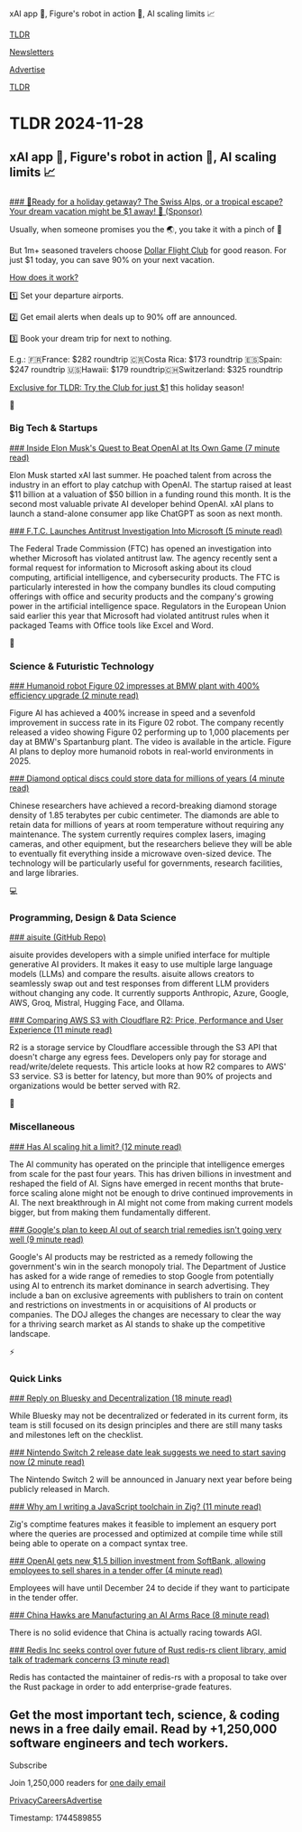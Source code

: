 xAI app 📱, Figure's robot in action 🤖, AI scaling limits 📈  

[TLDR](/)

[Newsletters](/newsletters)

[Advertise](https://advertise.tldr.tech/)

[TLDR](/)

# TLDR 2024-11-28

## xAI app 📱, Figure's robot in action 🤖, AI scaling limits 📈

### 

[### 🎄Ready for a holiday getaway? The Swiss Alps, or a tropical escape? Your dream vacation might be $1 away! 🌟 (Sponsor)](https://app.dollarflightclub.com/signup/cheapflights4?utm_source=tldr&amp;utm_medium=paidplacement)

Usually, when someone promises you the 🌏, you take it with a pinch of 🧂

But 1m+ seasoned travelers choose [Dollar Flight Club](https://app.dollarflightclub.com/signup/cheapflights4?utm_source=tldr&utm_medium=paidplacement) for good reason. For just $1 today, you can save 90% on your next vacation.

[How does it work?](https://app.dollarflightclub.com/signup/cheapflights4?utm_source=tldr&utm_medium=paidplacement)

1️⃣ Set your departure airports.

2️⃣ Get email alerts when deals up to 90% off are announced.

3️⃣ Book your dream trip for next to nothing.

E.g.: 🇫🇷France: $282 roundtrip 🇨🇷Costa Rica: $173 roundtrip 🇪🇸Spain: $247 roundtrip 🇺🇸Hawaii: $179 roundtrip🇨🇭Switzerland: $325 roundtrip

[Exclusive for TLDR: Try the Club for just $1](https://app.dollarflightclub.com/signup/cheapflights4?utm_source=tldr&utm_medium=paidplacement) this holiday season!

📱

### Big Tech & Startups

[### Inside Elon Musk's Quest to Beat OpenAI at Its Own Game (7 minute read)](https://www.wsj.com/tech/ai/elon-musk-x-open-ai-03ff1ead?st=pmYToF&reflink=desktopwebshare_permalink&utm_source=tldrnewsletter)

Elon Musk started xAI last summer. He poached talent from across the industry in an effort to play catchup with OpenAI. The startup raised at least $11 billion at a valuation of $50 billion in a funding round this month. It is the second most valuable private AI developer behind OpenAI. xAI plans to launch a stand-alone consumer app like ChatGPT as soon as next month.

[### F.T.C. Launches Antitrust Investigation Into Microsoft (5 minute read)](https://www.nytimes.com/2024/11/27/technology/microsoft-ftc-antitrust.html?unlocked_article_code=1.dU4.Pfum.9E09tMyx6WKe&smid=url-share&utm_source=tldrnewsletter)

The Federal Trade Commission (FTC) has opened an investigation into whether Microsoft has violated antitrust law. The agency recently sent a formal request for information to Microsoft asking about its cloud computing, artificial intelligence, and cybersecurity products. The FTC is particularly interested in how the company bundles its cloud computing offerings with office and security products and the company's growing power in the artificial intelligence space. Regulators in the European Union said earlier this year that Microsoft had violated antitrust rules when it packaged Teams with Office tools like Excel and Word.

🚀

### Science & Futuristic Technology

[### Humanoid robot Figure 02 impresses at BMW plant with 400% efficiency upgrade (2 minute read)](https://interestingengineering.com/innovation/humanoid-robot-figure-02-400-speed?utm_source=tldrnewsletter)

Figure AI has achieved a 400% increase in speed and a sevenfold improvement in success rate in its Figure 02 robot. The company recently released a video showing Figure 02 performing up to 1,000 placements per day at BMW's Spartanburg plant. The video is available in the article. Figure AI plans to deploy more humanoid robots in real-world environments in 2025.

[### Diamond optical discs could store data for millions of years (4 minute read)](https://www.popsci.com/science/diamond-optical-discs/?utm_source=tldrnewsletter)

Chinese researchers have achieved a record-breaking diamond storage density of 1.85 terabytes per cubic centimeter. The diamonds are able to retain data for millions of years at room temperature without requiring any maintenance. The system currently requires complex lasers, imaging cameras, and other equipment, but the researchers believe they will be able to eventually fit everything inside a microwave oven-sized device. The technology will be particularly useful for governments, research facilities, and large libraries.

💻

### Programming, Design & Data Science

[### aisuite (GitHub Repo)](https://github.com/andrewyng/aisuite?utm_source=tldrnewsletter)

aisuite provides developers with a simple unified interface for multiple generative AI providers. It makes it easy to use multiple large language models (LLMs) and compare the results. aisuite allows creators to seamlessly swap out and test responses from different LLM providers without changing any code. It currently supports Anthropic, Azure, Google, AWS, Groq, Mistral, Hugging Face, and Ollama.

[### Comparing AWS S3 with Cloudflare R2: Price, Performance and User Experience (11 minute read)](https://kerkour.com/aws-s3-vs-cloudflare-r2-price-performance-user-experience?utm_source=tldrnewsletter)

R2 is a storage service by Cloudflare accessible through the S3 API that doesn't charge any egress fees. Developers only pay for storage and read/write/delete requests. This article looks at how R2 compares to AWS' S3 service. S3 is better for latency, but more than 90% of projects and organizations would be better served with R2.

🎁

### Miscellaneous

[### Has AI scaling hit a limit? (12 minute read)](https://foundationcapital.com/has-ai-scaling-hit-a-limit/?utm_source=tldrnewsletter)

The AI community has operated on the principle that intelligence emerges from scale for the past four years. This has driven billions in investment and reshaped the field of AI. Signs have emerged in recent months that brute-force scaling alone might not be enough to drive continued improvements in AI. The next breakthrough in AI might not come from making current models bigger, but from making them fundamentally different.

[### Google's plan to keep AI out of search trial remedies isn't going very well (9 minute read)](https://arstechnica.com/tech-policy/2024/11/google-drags-ai-rivals-into-search-trial-as-judge-entertains-ai-remedies/?utm_source=tldrnewsletter)

Google's AI products may be restricted as a remedy following the government's win in the search monopoly trial. The Department of Justice has asked for a wide range of remedies to stop Google from potentially using AI to entrench its market dominance in search advertising. They include a ban on exclusive agreements with publishers to train on content and restrictions on investments in or acquisitions of AI products or companies. The DOJ alleges the changes are necessary to clear the way for a thriving search market as AI stands to shake up the competitive landscape.

⚡

### Quick Links

[### Reply on Bluesky and Decentralization (18 minute read)](https://whtwnd.com/bnewbold.net/3lbvbtqrg5t2t?utm_source=tldrnewsletter)

While Bluesky may not be decentralized or federated in its current form, its team is still focused on its design principles and there are still many tasks and milestones left on the checklist.

[### Nintendo Switch 2 release date leak suggests we need to start saving now (2 minute read)](https://www.gamingbible.com/news/platform/nintendo/nintendo-switch-2-release-date-leak-250237-20241126?utm_source=tldrnewsletter)

The Nintendo Switch 2 will be announced in January next year before being publicly released in March.

[### Why am I writing a JavaScript toolchain in Zig? (11 minute read)](https://injuly.in/blog/announcing-jam/index.html?utm_source=tldrnewsletter)

Zig's comptime features makes it feasible to implement an esquery port where the queries are processed and optimized at compile time while still being able to operate on a compact syntax tree.

[### OpenAI gets new $1.5 billion investment from SoftBank, allowing employees to sell shares in a tender offer (4 minute read)](https://www.cnbc.com/2024/11/26/openai-gets-1point5-billion-investment-from-softbank-in-tender-offer.html?utm_source=tldrnewsletter)

Employees will have until December 24 to decide if they want to participate in the tender offer.

[### China Hawks are Manufacturing an AI Arms Race (8 minute read)](https://www.lesswrong.com/posts/KPBPc7RayDPxqxdqY/china-hawks-are-manufacturing-an-ai-arms-race?utm_source=tldrnewsletter)

There is no solid evidence that China is actually racing towards AGI.

[### Redis Inc seeks control over future of Rust redis-rs client library, amid talk of trademark concerns (3 minute read)](https://devclass.com/2024/11/27/redis-inc-seeks-control-over-future-of-rust-redis-rs-client-library-amid-talk-of-trademark-threat/?utm_source=tldrnewsletter)

Redis has contacted the maintainer of redis-rs with a proposal to take over the Rust package in order to add enterprise-grade features.

## Get the most important tech, science, & coding news in a free daily email. Read by +1,250,000 software engineers and tech workers.

Subscribe

Join 1,250,000 readers for [one daily email](/api/latest/tech)

[Privacy](/privacy)[Careers](https://jobs.ashbyhq.com/tldr.tech)[Advertise](/tech/advertise)

Timestamp: 1744589855